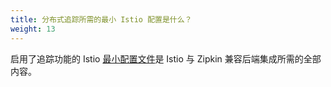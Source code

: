 ```yaml
---
title: 分布式追踪所需的最小 Istio 配置是什么？
weight: 13
---
```


启用了追踪功能的 Istio [最小配置文件](/zh/docs/setup/kubernetes/minimal-install/)是 Istio 与 Zipkin 兼容后端集成所需的全部内容。